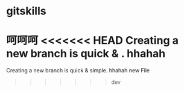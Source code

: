 # gitskills
呵呵呵
<<<<<<< HEAD
Creating a new branch is quick & .
hhahah
=======
Creating a new branch is quick & simple.
hhahah
new File
>>>>>>> dev
